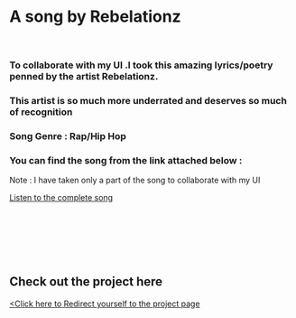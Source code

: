 # A song by Rebelationz
<br>

### To collaborate with my UI .I took this amazing lyrics/poetry penned by the artist Rebelationz. 

### This artist is so much more underrated and deserves so much of recognition

### Song Genre : Rap/Hip Hop

### You can find the song from the link attached below : 


Note : I have taken only a part of the song to collaborate with my UI
<br>

<a href ="https://open.spotify.com/track/2lLOs4nE0noD05DTlGXDXS?si=f6b072da95b8499c">Listen to the complete song</a>

<br>
<br>
<br>
<br>
<br>

## Check out the project here

<a href="https://rashahameed.github.io/revolution/index.html"><Click here to Redirect yourself to the project page</a>
